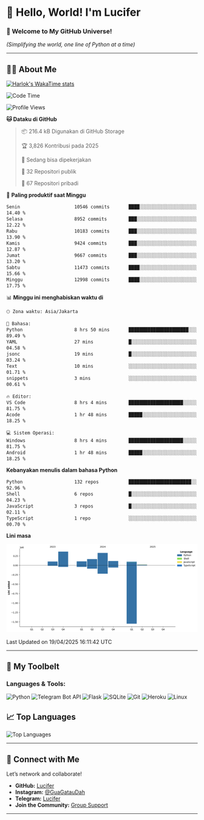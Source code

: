 # 👋 Hello, World! I'm Lucifer 

### 🚀 Welcome to My GitHub Universe!  
*(Simplifying the world, one line of Python at a time)*  

---

## 🧑‍💻 About Me


[![Harlok's WakaTime stats](https://github-readme-stats.vercel.app/api/wakatime?username=LuciferReborns)](https://github.com/jonesroot/github-readme-stats)


<!--START_SECTION:waka-->
![Code Time](http://img.shields.io/badge/Code%20Time-63%20hrs%2043%20mins-blue)

![Profile Views](http://img.shields.io/badge/Profil%20dilihat-9-blue)

**🐱 Dataku di GitHub** 

> 📦 216.4 kB Digunakan di GitHub Storage 
 > 
> 🏆 3,826 Kontribusi pada 2025
 > 
> 💼 Sedang bisa dipekerjakan
 > 
> 📜 32 Repositori publik 
 > 
> 🔑 67 Repositori pribadi 
 > 
📅 **Paling produktif saat Minggu** 

```text
Senin                    10546 commits       ████░░░░░░░░░░░░░░░░░░░░░   14.40 % 
Selasa                   8952 commits        ███░░░░░░░░░░░░░░░░░░░░░░   12.22 % 
Rabu                     10183 commits       ███░░░░░░░░░░░░░░░░░░░░░░   13.90 % 
Kamis                    9424 commits        ███░░░░░░░░░░░░░░░░░░░░░░   12.87 % 
Jumat                    9667 commits        ███░░░░░░░░░░░░░░░░░░░░░░   13.20 % 
Sabtu                    11473 commits       ████░░░░░░░░░░░░░░░░░░░░░   15.66 % 
Minggu                   12998 commits       ████░░░░░░░░░░░░░░░░░░░░░   17.75 % 
```


📊 **Minggu ini menghabiskan waktu di** 

```text
🕑︎ Zona waktu: Asia/Jakarta

💬 Bahasa: 
Python                   8 hrs 50 mins       ██████████████████████░░░   89.49 % 
YAML                     27 mins             █░░░░░░░░░░░░░░░░░░░░░░░░   04.58 % 
jsonc                    19 mins             █░░░░░░░░░░░░░░░░░░░░░░░░   03.24 % 
Text                     10 mins             ░░░░░░░░░░░░░░░░░░░░░░░░░   01.71 % 
snippets                 3 mins              ░░░░░░░░░░░░░░░░░░░░░░░░░   00.61 % 

🔥 Editor: 
VS Code                  8 hrs 4 mins        ████████████████████░░░░░   81.75 % 
Acode                    1 hr 48 mins        █████░░░░░░░░░░░░░░░░░░░░   18.25 % 

💻 Sistem Operasi: 
Windows                  8 hrs 4 mins        ████████████████████░░░░░   81.75 % 
Android                  1 hr 48 mins        █████░░░░░░░░░░░░░░░░░░░░   18.25 % 
```

**Kebanyakan menulis dalam bahasa Python** 

```text
Python                   132 repos           ███████████████████████░░   92.96 % 
Shell                    6 repos             █░░░░░░░░░░░░░░░░░░░░░░░░   04.23 % 
JavaScript               3 repos             █░░░░░░░░░░░░░░░░░░░░░░░░   02.11 % 
TypeScript               1 repo              ░░░░░░░░░░░░░░░░░░░░░░░░░   00.70 % 
```



**Lini masa**

![Lines of Code chart](https://raw.githubusercontent.com/jonesroot/jonesroot/main/assets/bar_graph.png)


 Last Updated on 19/04/2025 16:11:42 UTC
<!--END_SECTION:waka-->

---


## 🧰 My Toolbelt  

### Languages & Tools:  
![Python](https://img.shields.io/badge/-Python-3776AB?style=flat-square&logo=python&logoColor=white) ![Telegram Bot API](https://img.shields.io/badge/-Telegram%20Bot%20API-2CA5E0?style=flat-square&logo=telegram&logoColor=white) ![Flask](https://img.shields.io/badge/-Flask-000000?style=flat-square&logo=flask&logoColor=white) ![SQLite](https://img.shields.io/badge/-SQLite-003B57?style=flat-square&logo=sqlite&logoColor=white) ![Git](https://img.shields.io/badge/-Git-F05032?style=flat-square&logo=git&logoColor=white) ![Heroku](https://img.shields.io/badge/-Heroku-430098?style=flat-square&logo=heroku&logoColor=white) ![Linux](https://img.shields.io/badge/-Linux-FCC624?style=flat-square&logo=linux&logoColor=black)  


## 📈 Top Languages

![Top Languages](https://github-readme-stats.vercel.app/api/top-langs/?username=jonesroot&layout=compact&theme=tokyonight)  

---


## 🔗 Connect with Me  

Let’s network and collaborate!  
- **GitHub:** [Lucifer](https://github.com/jonesroot/jonesroot/blob/main/README.md)  
- **Instagram:** [@GuaGatauDah](https://instagram.com/guagataudah)  
- **Telegram:** [Lucifer](https://t.me/LuciferReborns)  
- **Join the Community:** [Group Support](https://t.me/GokilSupport)

---
